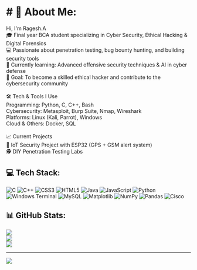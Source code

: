 # # 💫 About Me:
Hi, I'm Ragesh.A<br>🎓 Final year BCA student specializing in Cyber Security, Ethical Hacking & Digital Forensics<br>💻 Passionate about penetration testing, bug bounty hunting, and building security tools<br>🌱 Currently learning: Advanced offensive security techniques & AI in cyber defense<br>🚀 Goal: To become a skilled ethical hacker and contribute to the cybersecurity community<br><br>🛠️ Tech & Tools I Use<br>Programming: Python, C, C++, Bash<br>Cybersecurity: Metasploit, Burp Suite, Nmap, Wireshark<br>Platforms: Linux (Kali, Parrot), Windows<br>Cloud & Others: Docker, SQL<br><br>📈 Current Projects<br>🔐 IoT Security Project with ESP32 (GPS + GSM alert system)<br>🕵️ DIY Penetration Testing Labs


## 💻 Tech Stack:
![C](https://img.shields.io/badge/c-%2300599C.svg?style=for-the-badge&logo=c&logoColor=white) ![C++](https://img.shields.io/badge/c++-%2300599C.svg?style=for-the-badge&logo=c%2B%2B&logoColor=white) ![CSS3](https://img.shields.io/badge/css3-%231572B6.svg?style=for-the-badge&logo=css3&logoColor=white) ![HTML5](https://img.shields.io/badge/html5-%23E34F26.svg?style=for-the-badge&logo=html5&logoColor=white) ![Java](https://img.shields.io/badge/java-%23ED8B00.svg?style=for-the-badge&logo=openjdk&logoColor=white) ![JavaScript](https://img.shields.io/badge/javascript-%23323330.svg?style=for-the-badge&logo=javascript&logoColor=%23F7DF1E) ![Python](https://img.shields.io/badge/python-3670A0?style=for-the-badge&logo=python&logoColor=ffdd54) ![Windows Terminal](https://img.shields.io/badge/Windows%20Terminal-%234D4D4D.svg?style=for-the-badge&logo=windows-terminal&logoColor=white) ![MySQL](https://img.shields.io/badge/mysql-4479A1.svg?style=for-the-badge&logo=mysql&logoColor=white) ![Matplotlib](https://img.shields.io/badge/Matplotlib-%23ffffff.svg?style=for-the-badge&logo=Matplotlib&logoColor=black) ![NumPy](https://img.shields.io/badge/numpy-%23013243.svg?style=for-the-badge&logo=numpy&logoColor=white) ![Pandas](https://img.shields.io/badge/pandas-%23150458.svg?style=for-the-badge&logo=pandas&logoColor=white) ![Cisco](https://img.shields.io/badge/cisco-%23049fd9.svg?style=for-the-badge&logo=cisco&logoColor=black)
## 📊 GitHub Stats:
![](https://github-readme-stats.vercel.app/api?username=ragesh18&theme=transparent&hide_border=false&include_all_commits=true&count_private=true)<br/>
![](https://nirzak-streak-stats.vercel.app/?user=ragesh18&theme=transparent&hide_border=false)<br/>
![](https://github-readme-stats.vercel.app/api/top-langs/?username=ragesh18&theme=transparent&hide_border=false&include_all_commits=true&count_private=true&layout=compact)

---
[![](https://visitcount.itsvg.in/api?id=ragesh18&icon=0&color=0)](https://visitcount.itsvg.in)

<!-- Proudly created with GPRM ( https://gprm.itsvg.in ) -->
